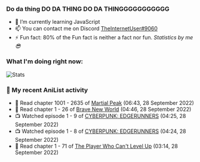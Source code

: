 ### Do da thing DO DA THING DO DA THINGGGGGGGGGGG

<!-- **TheInternetUser0/TheInternetUser0** is a ✨ _special_ ✨ repository because its `README.md` (this file) appears on your GitHub profile. -->


- 🌱 I’m currently learning JavaScript
- 📫 You can contact me on Discord [TheInternetUser#9060](https://discord.com/users/534117072796385300)
- ⚡ Fun fact: 80% of the Fun fact is neither a fact nor fun. _Statistics by me 😎_

### What I'm doing right now:
![Stats](https://discord.c99.nl/widget/theme-3/534117072796385300.png)

### 🌸 My recent AniList activity

<!-- ANILIST_ACTIVITY:start -->

-   📖 Read chapter 1001 - 2635 of [Martial Peak](https://anilist.co/manga/104494) (06:43, 28 September 2022)
-   📖 Read chapter 1 - 26 of [Brave New World](https://anilist.co/manga/122161) (04:46, 28 September 2022)
-   📺 Watched episode 1 - 9 of [CYBERPUNK: EDGERUNNERS](https://anilist.co/anime/120377) (04:25, 28 September 2022)
-   📺 Watched episode 1 - 8 of [CYBERPUNK: EDGERUNNERS](https://anilist.co/anime/120377) (04:24, 28 September 2022)
-   📖 Read chapter 1 - 71 of [The Player Who Can't Level Up](https://anilist.co/manga/130511) (03:14, 28 September 2022)

<!-- ANILIST_ACTIVITY:end -->
